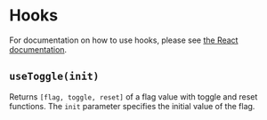# Hooks

For documentation on how to use hooks, please see [the React documentation](https://reactjs.org/docs/hooks-intro.html).

## `useToggle(init)`

Returns `[flag, toggle, reset]` of a flag value with toggle and reset functions. The `init` parameter specifies the initial value of the flag.
